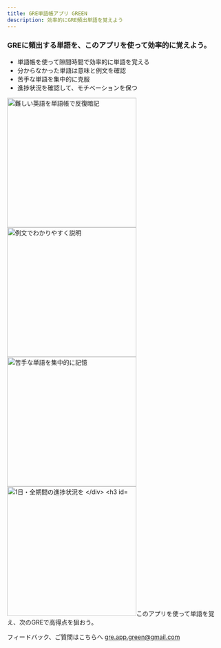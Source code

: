 ```yaml
---
title: GRE単語帳アプリ GREEN
description: 効率的にGRE頻出単語を覚えよう
---
```


### GREに頻出する単語を、このアプリを使って効率的に覚えよう。

- 単語帳を使って隙間時間で効率的に単語を覚える
- 分からなかった単語は意味と例文を確認
- 苦手な単語を集中的に克服
- 進捗状況を確認して、モチベーションを保つ


<div>
  <img width="300" src="https://user-images.githubusercontent.com/25846438/121770571-f925a100-cba4-11eb-8b8c-57dd54fc85dc.png" alt="難しい英語を単語帳で反復暗記"/>
  <img width="300" src="https://user-images.githubusercontent.com/25846438/121770562-eb701b80-cba4-11eb-9695-9c8c2e6eb04a.png" alt="例文でわかりやすく説明"/>
  <img width="300" src="https://user-images.githubusercontent.com/25846438/121770568-f4f98380-cba4-11eb-8390-d27545b1d48c.png" alt="苦手な単語を集中的に記憶"/>
  <img width="300" src="https://user-images.githubusercontent.com/25846438/121770577-fc209180-cba4-11eb-8d9f-6306c34e8a39.png" alt="1日・全期間の進捗状況を
</div>


### このアプリを使って単語を覚え、次のGREで高得点を狙おう。

フィードバック、ご質問はこちらへ [gre.app.green@gmail.com](mailto:gre.app.green@gmail.com)
